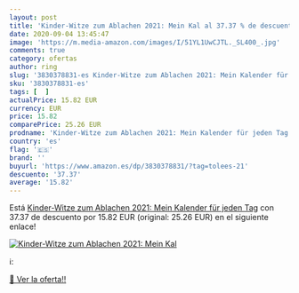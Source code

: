 ```yaml
---
layout: post
title: 'Kinder-Witze zum Ablachen 2021: Mein Kal al 37.37 % de descuento'
date: 2020-09-04 13:45:47
image: 'https://m.media-amazon.com/images/I/51YL1UwCJTL._SL400_.jpg'
comments: true
category: ofertas
author: ring
slug: '3830378831-es Kinder-Witze zum Ablachen 2021: Mein Kalender für jeden Tag'
sku: '3830378831-es'
tags: [  ]
actualPrice: 15.82 EUR
currency: EUR
price: 15.82
comparePrice: 25.26 EUR
prodname: 'Kinder-Witze zum Ablachen 2021: Mein Kalender für jeden Tag'
country: 'es'
flag: '🇪🇸'
brand: ''
buyurl: 'https://www.amazon.es/dp/3830378831/?tag=tolees-21'
descuento: '37.37'
average: '15.82'
---
```


Está [Kinder-Witze zum Ablachen 2021: Mein Kalender für jeden Tag](https://www.amazon.es/dp/3830378831/?tag=tolees-21) con 37.37 de descuento por 15.82 EUR (original: 25.26 EUR) en el siguiente enlace!

[![Kinder-Witze zum Ablachen 2021: Mein Kal](https://m.media-amazon.com/images/I/51YL1UwCJTL._SL400_.jpg)](https://www.amazon.es/dp/3830378831/?tag=tolees-21)

ℹ️:


[🛒 Ver la oferta!!](https://www.amazon.es/dp/3830378831/?tag=tolees-21)
